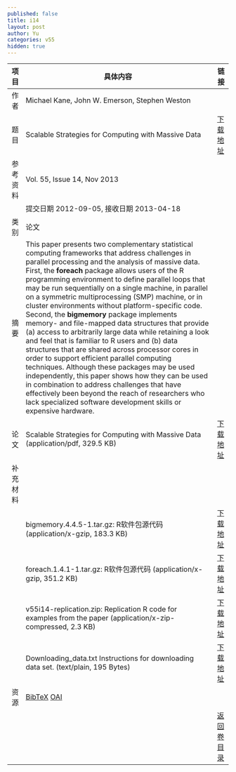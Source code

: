 ```yaml
---
published: false
title: i14
layout: post
author: Yu
categories: v55
hidden: true
---
```


| 项目 | 具体内容 | 链接 |
|---:|---|---|
| 作者 | Michael Kane, John W. Emerson, Stephen Weston| |
| 题目 |Scalable Strategies for Computing with Massive Data | [下载地址](http://www.jstatsoft.org/v55/i14/paper) |
| 参考资料 |Vol. 55, Issue 14, Nov 2013 | |
| | 提交日期 2012-09-05, 接收日期 2013-04-18| | 
| 类别 | 论文| |
| 摘要 | This paper presents two complementary statistical computing frameworks that address challenges in parallel processing and the analysis of massive data. First, the <b>foreach</b> package allows users of the R programming environment to define parallel loops that may be run sequentially on a single machine, in parallel on a symmetric multiprocessing (SMP) machine, or in cluster environments without platform-specific code. Second, the <b>bigmemory</b> package implements memory- and file-mapped data structures that provide (a) access to arbitrarily large data while retaining a look and feel that is familiar to R users and (b) data structures that are shared across processor cores in order to support efficient parallel computing techniques. Although these packages may be used independently, this paper shows how they can be used in combination to address challenges that have effectively been beyond the reach of researchers who lack specialized software development skills or expensive hardware.| |
| 论文 | Scalable Strategies for Computing with Massive Data  (application/pdf, 329.5 KB)| [下载地址](http://www.jstatsoft.org/v55/i14/paper) |
| 补充材料 | | |
| |bigmemory.4.4.5-1.tar.gz: R软件包源代码  (application/x-gzip, 183.3 KB)|  [下载地址](http://www.jstatsoft.org/v55/i14/supp/1) |
| |foreach.1.4.1-1.tar.gz:   R软件包源代码  (application/x-gzip, 351.2 KB)|  [下载地址](http://www.jstatsoft.org/v55/i14/supp/2) |
| |v55i14-replication.zip:   Replication R code for examples from the paper  (application/x-zip-compressed, 2.3 KB)|  [下载地址](http://www.jstatsoft.org/v55/i14/supp/3) |
| |Downloading_data.txt Instructions for downloading data set.  (text/plain, 195 Bytes)|  [下载地址](http://www.jstatsoft.org/v55/i14/supp/4) |
| 资源 | [BibTeX](http://www.jstatsoft.org/v55/i14/bibtex) [OAI](http://www.jstatsoft.org/oai?verb=GetRecord&identifier=oai.jstatsoft/v55/i14&prefix=oai_dc)| |
| |  | [返回卷目录]({{site.baseurl}}/volume/v55.html) |